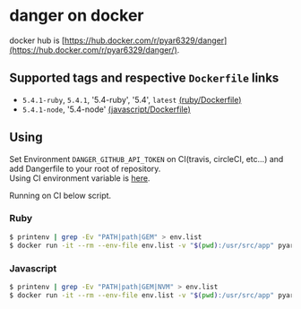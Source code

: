 # danger on docker

docker hub is [https://hub.docker.com/r/pyar6329/danger](https://hub.docker.com/r/pyar6329/danger/).

## Supported tags and respective `Dockerfile` links

- `5.4.1-ruby`, `5.4.1`, '5.4-ruby', '5.4', `latest` [(ruby/Dockerfile)](https://github.com/pyar6329/danger-docker/blob/master/ruby/Dockerfile)
- `5.4.1-node`, '5.4-node' [(javascript/Dockerfile)](https://github.com/pyar6329/danger-docker/blob/master/javascript/Dockerfile)

## Using

Set Environment `DANGER_GITHUB_API_TOKEN` on CI(travis, circleCI, etc...) and add Dangerfile to your root of repository.  
Using CI environment variable is [here](https://github.com/danger/danger/blob/master/lib/danger/ci_source/travis.rb).

Running on CI below script.

### Ruby

```bash
$ printenv | grep -Ev "PATH|path|GEM" > env.list
$ docker run -it --rm --env-file env.list -v "$(pwd):/usr/src/app" pyar6329/danger:5.4.1
```

### Javascript

```bash
$ printenv | grep -Ev "PATH|path|GEM|NVM" > env.list
$ docker run -it --rm --env-file env.list -v "$(pwd):/usr/src/app" pyar6329/danger:5.4.1-node
```

